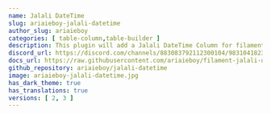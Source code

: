 ```yaml
---
name: Jalali DateTime
slug: ariaieboy-jalali-datetime
author_slug: ariaieboy
categories: [ table-column,table-builder ]
description: This plugin will add a Jalali DateTime Column for filament table builder.
discord_url: https://discord.com/channels/883083792112300104/983104182351433738
docs_url: https://raw.githubusercontent.com/ariaieboy/filament-jalali-datetime/main/README.md
github_repository: ariaieboy/jalali-datetime
image: ariaieboy-jalali-datetime.jpg
has_dark_theme: true
has_translations: true
versions: [ 2, 3 ]
---
```


